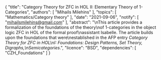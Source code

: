 {
    "title": "Category Theory for ZFC in HOL II: Elementary Theory of 1-Categories",
    "authors": [
        "Mihails Milehins"
    ],
    "topics": [
        "Mathematics/Category theory"
    ],
    "date": "2021-09-06",
    "notify": [
        "mihailsmilehins@gmail.com"
    ],
    "abstract": "\nThis article provides a formalization of the foundations of the theory\nof 1-categories in the object logic ZFC in HOL of the formal proof\nassistant Isabelle. The article builds upon the foundations that were\nestablished in the AFP entry <i>Category Theory for ZFC in HOL\nI: Foundations: Design Patterns, Set Theory, Digraphs,\nSemicategories</i>.",
    "licence": "BSD",
    "dependencies": [
        "CZH_Foundations"
    ]
}